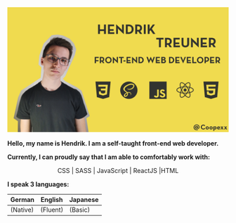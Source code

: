 <img src="https://github.com/Coopexx/Coopexx/blob/main/banner.png">

**Hello, my name is Hendrik. I am a self-taught front-end web developer.**

**Currently, I can proudly say that I am able to comfortably work with:**

<div align="center">
CSS | SASS | JavaScript | ReactJS |HTML
</div>

**I speak 3 languages:**

| German  | English | Japanese |
| ------------- | ------------- | ------------- |
| (Native)  | (Fluent)  | (Basic) |
